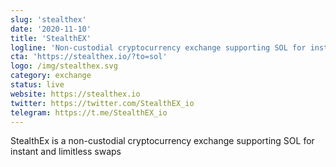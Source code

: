 ```yaml
---
slug: 'stealthex'
date: '2020-11-10'
title: 'StealthEX'
logline: 'Non-custodial cryptocurrency exchange supporting SOL for instant and limitless swaps'
cta: 'https://stealthex.io/?to=sol'
logo: /img/stealthex.svg
category: exchange
status: live
website: https://stealthex.io
twitter: https://twitter.com/StealthEX_io
telegram: https://t.me/StealthEX_io
---
```


StealthEx is a non-custodial cryptocurrency exchange supporting SOL for instant and limitless swaps
